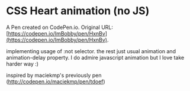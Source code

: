 # CSS Heart animation (no JS)

A Pen created on CodePen.io. Original URL: [https://codepen.io/ImBobby/pen/HxnBv](https://codepen.io/ImBobby/pen/HxnBv).

implementing usage of :not selector. the rest just usual animation and animation-delay property. I do admire javascript animation but I love take harder way :)

inspired by maciekmp's previously pen    (http://codepen.io/maciekmp/pen/tdoef)